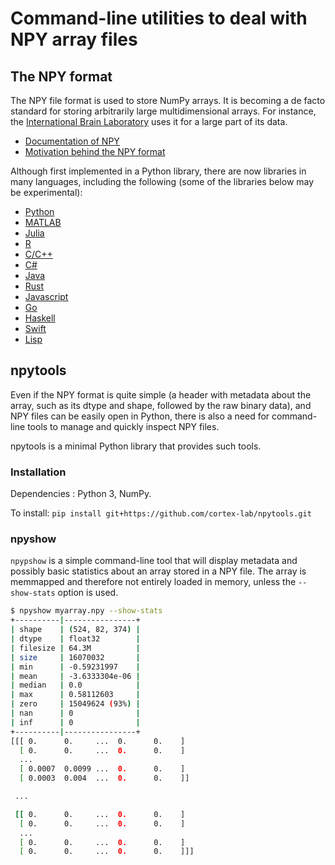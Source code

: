 # Command-line utilities to deal with NPY array files

## The NPY format

The NPY file format is used to store NumPy arrays. It is becoming a de facto standard for storing arbitrarily large multidimensional arrays. For instance, the [International Brain Laboratory](https://www.internationalbrainlab.com/) uses it for a large part of its data.

* [Documentation of NPY](https://numpy.org/devdocs/reference/generated/numpy.lib.format.html)
* [Motivation behind the NPY format](https://docs.scipy.org/doc/numpy-1.9.2/neps/npy-format.html)

Although first implemented in a Python library, there are now libraries in many languages, including the following (some of the libraries below may be experimental):

* [Python](https://docs.scipy.org/doc/numpy-1.15.0/reference/generated/numpy.load.html)
* [MATLAB](https://github.com/kwikteam/npy-matlab)
* [Julia](https://github.com/fhs/NPZ.jl)
* [R](http://dirk.eddelbuettel.com/code/rcpp.cnpy.html)
* [C/C++](https://github.com/rogersce/cnpy)
* [C#](http://accord-framework.net/docs/html/T_Accord_IO_NpyFormat.htm)
* [Java](https://github.com/JetBrains-Research/npy)
* [Rust](https://docs.rs/npy/0.4.0/npy/)
* [Javascript](https://github.com/aplbrain/npyjs)
* [Go](https://github.com/kshedden/gonpy)
* [Haskell](https://github.com/erthalion/hnpy)
* [Swift](https://github.com/qoncept/swift-npy)
* [Lisp](https://github.com/marcoheisig/numpy-file-format)


## npytools

Even if the NPY format is quite simple (a header with metadata about the array, such as its dtype and shape, followed by the raw binary data), and NPY files can be easily open in Python, there is also a need for command-line tools to manage and quickly inspect NPY files.

npytools is a minimal Python library that provides such tools.


### Installation

Dependencies : Python 3, NumPy.

To install: `pip install git+https://github.com/cortex-lab/npytools.git`


### npyshow

`npypshow` is a simple command-line tool that will display metadata and possibly basic statistics about an array stored in a NPY file. The array is memmapped and therefore not entirely loaded in memory, unless the `--show-stats` option is used.

```bash
$ npyshow myarray.npy --show-stats
+----------|----------------+
| shape    | (524, 82, 374) |
| dtype    | float32        |
| filesize | 64.3M          |
| size     | 16070032       |
| min      | -0.59231997    |
| mean     | -3.6333304e-06 |
| median   | 0.0            |
| max      | 0.58112603     |
| zero     | 15049624 (93%) |
| nan      | 0              |
| inf      | 0              |
+----------|----------------+
[[[ 0.      0.     ...  0.      0.    ]
  [ 0.      0.     ...  0.      0.    ]
  ...
  [ 0.0007  0.0099 ...  0.      0.    ]
  [ 0.0003  0.004  ...  0.      0.    ]]

 ...

 [[ 0.      0.     ...  0.      0.    ]
  [ 0.      0.     ...  0.      0.    ]
  ...
  [ 0.      0.     ...  0.      0.    ]
  [ 0.      0.     ...  0.      0.    ]]]
```
